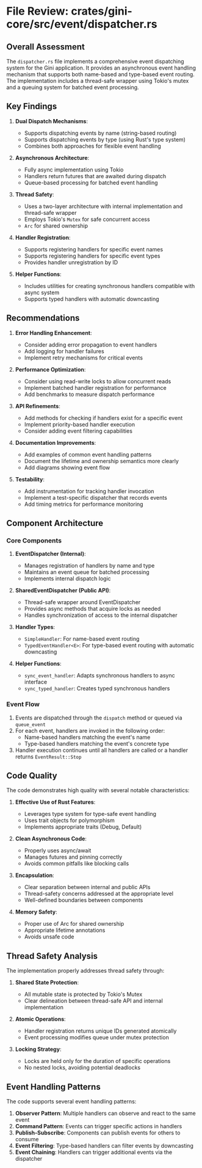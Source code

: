 # File Review: crates/gini-core/src/event/dispatcher.rs

## Overall Assessment

The `dispatcher.rs` file implements a comprehensive event dispatching system for the Gini application. It provides an asynchronous event handling mechanism that supports both name-based and type-based event routing. The implementation includes a thread-safe wrapper using Tokio's mutex and a queuing system for batched event processing.

## Key Findings

1. **Dual Dispatch Mechanisms**:
   - Supports dispatching events by name (string-based routing)
   - Supports dispatching events by type (using Rust's type system)
   - Combines both approaches for flexible event handling

2. **Asynchronous Architecture**:
   - Fully async implementation using Tokio
   - Handlers return futures that are awaited during dispatch
   - Queue-based processing for batched event handling

3. **Thread Safety**:
   - Uses a two-layer architecture with internal implementation and thread-safe wrapper
   - Employs Tokio's `Mutex` for safe concurrent access
   - `Arc` for shared ownership

4. **Handler Registration**:
   - Supports registering handlers for specific event names
   - Supports registering handlers for specific event types
   - Provides handler unregistration by ID

5. **Helper Functions**:
   - Includes utilities for creating synchronous handlers compatible with async system
   - Supports typed handlers with automatic downcasting

## Recommendations

1. **Error Handling Enhancement**:
   - Consider adding error propagation to event handlers
   - Add logging for handler failures
   - Implement retry mechanisms for critical events

2. **Performance Optimization**:
   - Consider using read-write locks to allow concurrent reads
   - Implement batched handler registration for performance
   - Add benchmarks to measure dispatch performance

3. **API Refinements**:
   - Add methods for checking if handlers exist for a specific event
   - Implement priority-based handler execution
   - Consider adding event filtering capabilities

4. **Documentation Improvements**:
   - Add examples of common event handling patterns
   - Document the lifetime and ownership semantics more clearly
   - Add diagrams showing event flow

5. **Testability**:
   - Add instrumentation for tracking handler invocation
   - Implement a test-specific dispatcher that records events
   - Add timing metrics for performance monitoring

## Component Architecture

### Core Components

1. **EventDispatcher (Internal)**:
   - Manages registration of handlers by name and type
   - Maintains an event queue for batched processing
   - Implements internal dispatch logic

2. **SharedEventDispatcher (Public API)**:
   - Thread-safe wrapper around EventDispatcher
   - Provides async methods that acquire locks as needed
   - Handles synchronization of access to the internal dispatcher

3. **Handler Types**:
   - `SimpleHandler`: For name-based event routing
   - `TypedEventHandler<E>`: For type-based event routing with automatic downcasting

4. **Helper Functions**:
   - `sync_event_handler`: Adapts synchronous handlers to async interface
   - `sync_typed_handler`: Creates typed synchronous handlers

### Event Flow

1. Events are dispatched through the `dispatch` method or queued via `queue_event`
2. For each event, handlers are invoked in the following order:
   - Name-based handlers matching the event's name
   - Type-based handlers matching the event's concrete type
3. Handler execution continues until all handlers are called or a handler returns `EventResult::Stop`

## Code Quality

The code demonstrates high quality with several notable characteristics:

1. **Effective Use of Rust Features**:
   - Leverages type system for type-safe event handling
   - Uses trait objects for polymorphism
   - Implements appropriate traits (Debug, Default)

2. **Clean Asynchronous Code**:
   - Properly uses async/await
   - Manages futures and pinning correctly
   - Avoids common pitfalls like blocking calls

3. **Encapsulation**:
   - Clear separation between internal and public APIs
   - Thread-safety concerns addressed at the appropriate level
   - Well-defined boundaries between components

4. **Memory Safety**:
   - Proper use of Arc for shared ownership
   - Appropriate lifetime annotations
   - Avoids unsafe code

## Thread Safety Analysis

The implementation properly addresses thread safety through:

1. **Shared State Protection**:
   - All mutable state is protected by Tokio's Mutex
   - Clear delineation between thread-safe API and internal implementation

2. **Atomic Operations**:
   - Handler registration returns unique IDs generated atomically
   - Event processing modifies queue under mutex protection

3. **Locking Strategy**:
   - Locks are held only for the duration of specific operations
   - No nested locks, avoiding potential deadlocks

## Event Handling Patterns

The code supports several event handling patterns:

1. **Observer Pattern**: Multiple handlers can observe and react to the same event
2. **Command Pattern**: Events can trigger specific actions in handlers
3. **Publish-Subscribe**: Components can publish events for others to consume
4. **Event Filtering**: Type-based handlers can filter events by downcasting
5. **Event Chaining**: Handlers can trigger additional events via the dispatcher